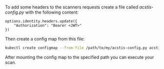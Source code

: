 <!--
SPDX-FileCopyrightText: 2021 iteratec GmbH

SPDX-License-Identifier: Apache-2.0
-->

To add some headers to the scanners requests create a file called *acstis-config.py* with the following content:

```text
options.identity.headers.update({
    "Authorization": "Bearer <JWT>"
})
```

Then create a config map from this file:

```bash
kubectl create configmap --from-file /path/to/my/acstis-config.py acstis-config 
```

After mounting the config map to the specified path you can execute your scan.
